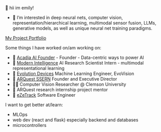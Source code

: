 👋 hii im emily!

- 👀 I’m interested in deep neural nets, computer vision, representation/hierarchical learning, multimodal sensor fusion, LLMs, generative models, as well as unique neural net training paradigms.

[My Project Portfolio](https://emilyjiayaoli.me/projects.html)

Some things I have worked on/am working on:
- 🌳 [Acadia AI Founder](acadia-ai.com) - Founder - Data-centric ways to power AI
- 🔬 [Modern Intelligence](https://www.modernintelligence.ai/) AI Research Scientist Intern - multimodal representational learning
- 🚶 [Evolution Devices](https://www.evolutiondevices.com/) Machine Learning Engineer, EvoVision
- 🧡 [ARQuest SSERN](https://www.arquestssern.org/) Founder and Executive Director
- 👩‍💻 Computer Vision Researcher @ Clemson University
- 🔬 ARQuest research internship project mentor
- 📱 [eZeTrack](https://www.linkedin.com/company/ezetrack/?viewAsMember=true) Software Engineer

I want to get better at/learn:
- MLOps
- web dev (react and flask) especially backend and databases
- microcontrollers
